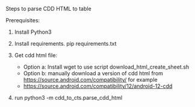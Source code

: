 Steps to parse CDD HTML to table

Prerequisites:

1. Install Python3
2. Install requirements. pip requirements.txt
3. Get cdd html file:
   - Option a: Install wget to use script download_html_create_sheet.sh
   - Option b: manually download a version of cdd html from  https://source.android.com/compatibility/ for example
   - https://source.android.com/compatibility/12/android-12-cdd
   
4. run python3 -m cdd_to_cts.parse_cdd_html
